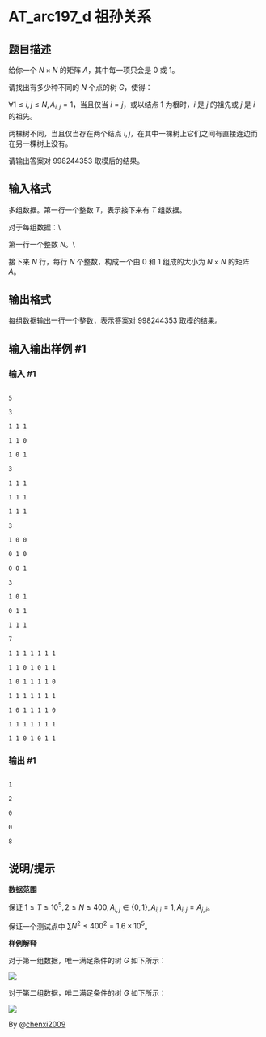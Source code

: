 # AT_arc197_d 祖孙关系

## 题目描述

给你一个 $N\times N$ 的矩阵 $A$，其中每一项只会是 $0$ 或 $1$。

请找出有多少种不同的 $N$ 个点的树 $G$，使得：

$\forall 1\le i,j\le N,A_{i,j}=1$，当且仅当 $i=j$，或以结点 $1$ 为根时，$i$ 是 $j$ 的祖先或 $j$ 是 $i$ 的祖先。

两棵树不同，当且仅当存在两个结点 $i,j$，在其中一棵树上它们之间有直接连边而在另一棵树上没有。

请输出答案对 $998244353$ 取模后的结果。

## 输入格式

多组数据。第一行一个整数 $T$，表示接下来有 $T$ 组数据。

对于每组数据：\
第一行一个整数 $N$。\
接下来 $N$ 行，每行 $N$ 个整数，构成一个由 $0$ 和 $1$ 组成的大小为 $N\times N$ 的矩阵 $A$。

## 输出格式

每组数据输出一行一个整数，表示答案对 $998244353$ 取模的结果。

## 输入输出样例 #1

### 输入 #1

```
5
3
1 1 1
1 1 0
1 0 1
3
1 1 1
1 1 1
1 1 1
3
1 0 0
0 1 0
0 0 1
3
1 0 1
0 1 1
1 1 1
7
1 1 1 1 1 1 1
1 1 0 1 0 1 1
1 0 1 1 1 1 0
1 1 1 1 1 1 1
1 0 1 1 1 1 0
1 1 1 1 1 1 1
1 1 0 1 0 1 1
```

### 输出 #1

```
1
2
0
0
8
```

## 说明/提示

**数据范围**

保证 $1\le T\le 10^5,2\le N\le 400,A_{i,j}\in\{0,1\},A_{i,i}=1,A_{i,j}=A_{j,i}$。

保证一个测试点中 $\sum N^2\le 400^2=1.6\times 10^5$。

**样例解释**

对于第一组数据，唯一满足条件的树 $G$ 如下所示：

![](https://img.atcoder.jp/arc197/047f79d01c371fe5f47850c631892671.png)

对于第二组数据，唯二满足条件的树 $G$ 如下所示：

![](https://img.atcoder.jp/arc197/ff998867883faff858791a57f8497f6d.png)


By @[chenxi2009](/user/1020063)